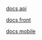 [docs api](./iNotesBack/README.md)

[docs front](./iNotesFront/README.md)

[docs mobile](./iNotes/README.md)